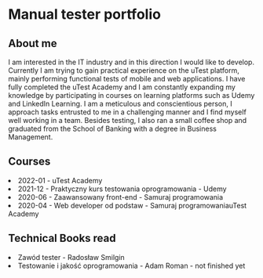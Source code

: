 <h1>Manual tester portfolio</h1>

<h2>About me</h2>
I am interested in the IT industry and in this direction I would like to develop.
Currently I am trying to gain practical experience on the uTest platform,
mainly performing functional tests of mobile and web applications. I have fully
completed the uTest Academy and I am constantly expanding my knowledge
by participating in courses on learning platforms such as Udemy and LinkedIn
Learning. I am a meticulous and conscientious person, I approach tasks
entrusted to me in a challenging manner and I find myself well working in a
team. Besides testing, I also ran a small coffee shop and graduated from the School of Banking with a degree in Business Management.

<h2>Courses</h2>
<li>2022-01 - uTest Academy</li>
<li>2021-12 - Praktyczny kurs testowania oprogramowania - Udemy</li>
<li>2020-06 - Zaawansowany front-end - Samuraj programowania</li>
<li>2020-04 - Web developer od podstaw - Samuraj programowaniauTest Academy</li>

<h2>Technical Books read</h2>
<li>Zawód tester - Radosław Smilgin</li>
<li>Testowanie i jakość oprogramowania - Adam Roman - not finished yet</li>
